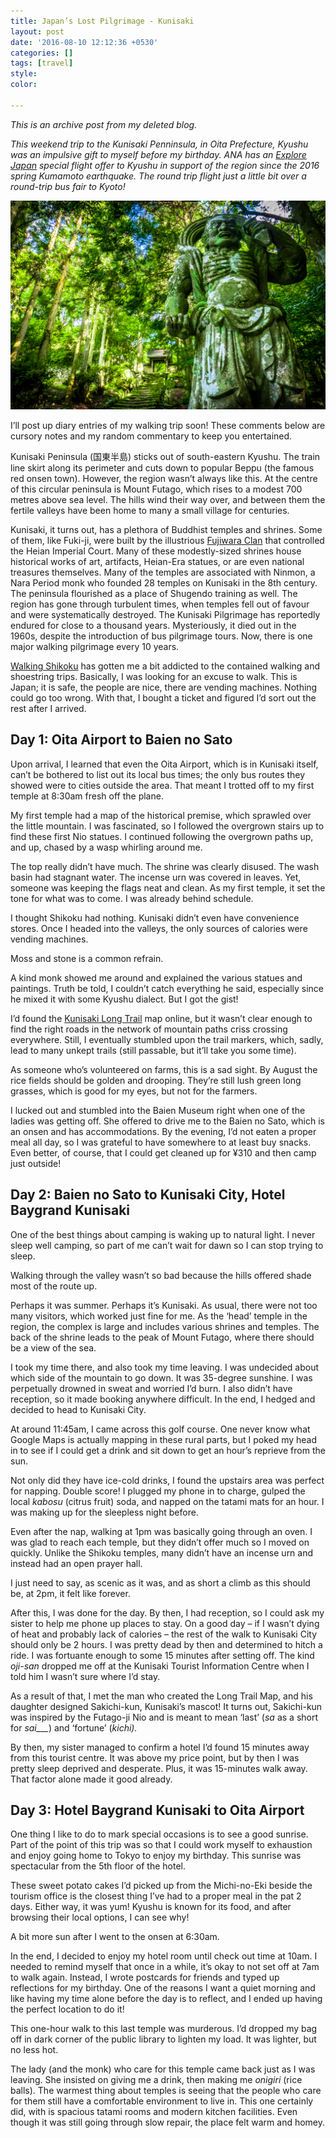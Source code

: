 ```yaml
---
title: Japan’s Lost Pilgrimage - Kunisaki
layout: post
date: '2016-08-10 12:12:36 +0530'
categories: []
tags: [travel]
style: 
color: 
    
---
```


*This is an archive post from my deleted blog.*

_This weekend trip to the Kunisaki Penninsula, in Oita Prefecture, Kyushu was an impulsive gift to myself before my birthday. ANA has an [Explore Japan](http://www.ana.co.jp/wws/us/e/wws_common/promotions/share/experience_jp/) special flight offer to Kyushu in support of the region since the 2016 spring Kumamoto earthquake. The round trip flight just a little bit over a round-trip bus fair to Kyoto!_

![Kunisaki Futago-ji Niomon stone statues covered in moss in a green forest by Athena Lam](https://raw.githubusercontent.com/shenchingtou/shenchingtou.github.io/master/assets/images/blog/athena-lam-kunisaki-1110296.jpg)

I’ll post up diary entries of my walking trip soon! These comments below are cursory notes and my random commentary to keep you entertained.

Kunisaki Peninsula (国東半島) sticks out of south-eastern Kyushu. The train line skirt along its perimeter and cuts down to popular Beppu (the famous red onsen town). However, the region wasn’t always like this. At the centre of this circular peninsula is Mount Futago, which rises to a modest 700 metres above sea level. The hills wind their way over, and between them the fertile valleys have been home to many a small village for centuries.

Kunisaki, it turns out, has a plethora of Buddhist temples and shrines. Some of them, like Fuki-ji, were built by the illustrious [Fujiwara Clan](https://en.wikipedia.org/wiki/Fujiwara_clan) that controlled the Heian Imperial Court. Many of these modestly-sized shrines house historical works of art, artifacts, Heian-Era statues, or are even national treasures themselves. Many of the temples are associated with Ninmon, a Nara Period monk who founded 28 temples on Kunisaki in the 8th century. The peninsula flourished as a place of Shugendo training as well. The region has gone through turbulent times, when temples fell out of favour and were systematically destroyed. The Kunisaki Pilgrimage has reportedly endured for close to a thousand years. Mysteriously, it died out in the 1960s, despite the introduction of bus pilgrimage tours. Now, there is one major walking pilgrimage every 10 years.

[Walking Shikoku](http://thecupandtheroad.com/2016/07/16/shikoku-pilgrimage-a-henros-photo-essay/) has gotten me a bit addicted to the contained walking and shoestring trips. Basically, I was looking for an excuse to walk. This is Japan; it is safe, the people are nice, there are vending machines. Nothing could go too wrong. With that, I bought a ticket and figured I’d sort out the rest after I arrived.

## Day 1: Oita Airport to Baien no Sato

Upon arrival, I learned that even the Oita Airport, which is in Kunisaki itself, can’t be bothered to list out its local bus times; the only bus routes they showed were to cities outside the area. That meant I trotted off to my first temple at 8:30am fresh off the plane.

My first temple had a map of the historical premise, which sprawled over the little mountain. I was fascinated, so I followed the overgrown stairs up to find these first Nio statues. I continued following the overgrown paths up, and up, chased by a wasp whirling around me.

The top really didn’t have much. The shrine was clearly disused. The wash basin had stagnant water. The incense urn was covered in leaves. Yet, someone was keeping the flags neat and clean. As my first temple, it set the tone for what was to come. I was already behind schedule.

I thought Shikoku had nothing. Kunisaki didn’t even have convenience stores. Once I headed into the valleys, the only sources of calories were vending machines.

Moss and stone is a common refrain.

A kind monk showed me around and explained the various statues and paintings. Truth be told, I couldn’t catch everything he said, especially since he mixed it with some Kyushu dialect. But I got the gist!

I’d found the [Kunisaki Long Trail](http://www.kunisakihantou-trail.com/course/index.html) map online, but it wasn’t clear enough to find the right roads in the network of mountain paths criss crossing everywhere. Still, I eventually stumbled upon the trail markers, which, sadly, lead to many unkept trails (still passable, but it’ll take you some time).

As someone who’s volunteered on farms, this is a sad sight. By August the rice fields should be golden and drooping. They’re still lush green long grasses, which is good for my eyes, but not for the farmers.

I lucked out and stumbled into the Baien Museum right when one of the ladies was getting off. She offered to drive me to the Baien no Sato, which is an onsen and has accommodations. By the evening, I’d not eaten a proper meal all day, so I was grateful to have somewhere to at least buy snacks. Even better, of course, that I could get cleaned up for ¥310 and then camp just outside!

## Day 2: Baien no Sato to Kunisaki City, Hotel Baygrand Kunisaki

One of the best things about camping is waking up to natural light. I never sleep well camping, so part of me can’t wait for dawn so I can stop trying to sleep.

Walking through the valley wasn’t so bad because the hills offered shade most of the route up.

Perhaps it was summer. Perhaps it’s Kunisaki. As usual, there were not too many visitors, which worked just fine for me. As the ‘head’ temple in the region, the complex is large and includes various shrines and temples. The back of the shrine leads to the peak of Mount Futago, where there should be a view of the sea.

I took my time there, and also took my time leaving. I was undecided about which side of the mountain to go down. It was 35-degree sunshine. I was perpetually drowned in sweat and worried I’d burn. I also didn’t have reception, so it made booking anywhere difficult. In the end, I hedged and decided to head to Kunisaki City.

At around 11:45am, I came across this golf course. One never know what Google Maps is actually mapping in these rural parts, but I poked my head in to see if I could get a drink and sit down to get an hour’s reprieve from the sun.

Not only did they have ice-cold drinks, I found the upstairs area was perfect for napping. Double score! I plugged my phone in to charge, gulped the local _kabosu_ (citrus fruit) soda, and napped on the tatami mats for an hour. I was making up for the sleepless night before.

Even after the nap, walking at 1pm was basically going through an oven. I was glad to reach each temple, but they didn’t offer much so I moved on quickly. Unlike the Shikoku temples, many didn’t have an incense urn and instead had an open prayer hall.

I just need to say, as scenic as it was, and as short a climb as this should be, at 2pm, it felt like forever.

After this, I was done for the day. By then, I had reception, so I could ask my sister to help me phone up places to stay. On a good day – if I wasn’t dying of heat and probably lack of calories – the rest of the walk to Kunisaki City should only be 2 hours. I was pretty dead by then and determined to hitch a ride. I was fortuante enough to some 15 minutes after setting off. The kind _oji-san_ dropped me off at the Kunisaki Tourist Information Centre when I told him I wasn’t sure where I’d stay.

As a result of that, I met the man who created the Long Trail Map, and his daughter designed Sakichi-kun, Kunisaki’s mascot! It turns out, Sakichi-kun was inspired by the Futago-ji Nio and is meant to mean ‘last’ (_sa_ as a short for _sai\_\_\__) and ‘fortune’ (_kichi)._

By then, my sister managed to confirm a hotel I’d found 15 minutes away from this tourist centre. It was above my price point, but by then I was pretty sleep deprived and desperate. Plus, it was 15-minutes walk away. That factor alone made it good already.

## Day 3: Hotel Baygrand Kunisaki to Oita Airport

One thing I like to do to mark special occasions is to see a good sunrise. Part of the point of this trip was so that I could work myself to exhaustion and enjoy going home to Tokyo to enjoy my birthday. This sunrise was spectacular from the 5th floor of the hotel.

These sweet potato cakes I’d picked up from the Michi-no-Eki beside the tourism office is the closest thing I’ve had to a proper meal in the pat 2 days. Either way, it was yum! Kyushu is known for its food, and after browsing their local options, I can see why!

A bit more sun after I went to the onsen at 6:30am.

In the end, I decided to enjoy my hotel room until check out time at 10am. I needed to remind myself that once in a while, it’s okay to not set off at 7am to walk again. Instead, I wrote postcards for friends and typed up reflections for my birthday. One of the reasons I want a quiet morning and like having my time alone before the day is to reflect, and I ended up having the perfect location to do it!


This one-hour walk to this last temple was murderous. I’d dropped my bag off in dark corner of the public library to lighten my load. It was lighter, but no less hot.

The lady (and the monk) who care for this temple came back just as I was leaving. She insisted on giving me a drink, then making me _onigiri_ (rice balls). The warmest thing about temples is seeing that the people who care for them still have a comfortable environment to live in. This one certainly did, with is spacious tatami rooms and modern kitchen facilities. Even though it was still going through slow repair, the place felt warm and homey.